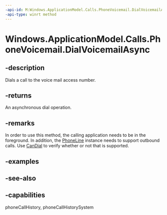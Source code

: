 ```yaml
---
-api-id: M:Windows.ApplicationModel.Calls.PhoneVoicemail.DialVoicemailAsync
-api-type: winrt method
---
```


<!-- Method syntax
public Windows.Foundation.IAsyncAction DialVoicemailAsync()
-->

# Windows.ApplicationModel.Calls.PhoneVoicemail.DialVoicemailAsync

## -description
Dials a call to the voice mail access number.

## -returns
An asynchronous dial operation.

## -remarks
In order to use this method, the calling application needs to be in the foreground. In addition, the [PhoneLine](phoneline.md) instance needs to support outbound calls. Use [CanDial](phoneline_candial.md) to verify whether or not that is supported.

## -examples

## -see-also

## -capabilities
phoneCallHistory, phoneCallHistorySystem
